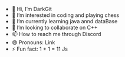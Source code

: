 - 👋 Hi, I’m DarkGit
- 👀 I’m interested in coding and playing chess
- 🌱 I’m currently learning java annd dataBase
- 💞️ I’m looking to collaborate on C++
- 📫 How to reach me through Discord
- 😄 Pronouns: Link
- ⚡ Fun fact: 1 + 1 = 11 Js

